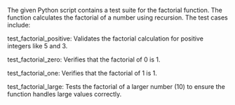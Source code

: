The given Python script contains a test suite for the factorial function. The function calculates the factorial of a number using recursion. The test cases include:

test_factorial_positive: Validates the factorial calculation for positive integers like 5 and 3.

test_factorial_zero: Verifies that the factorial of 0 is 1.

test_factorial_one: Verifies that the factorial of 1 is 1.

test_factorial_large: Tests the factorial of a larger number (10) to ensure the function handles large values correctly.
